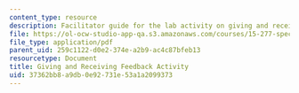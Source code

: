 ```yaml
---
content_type: resource
description: Facilitator guide for the lab activity on giving and receiving feedback.
file: https://ol-ocw-studio-app-qa.s3.amazonaws.com/courses/15-277-special-seminar-in-communications-leadership-and-personal-effectiveness-coaching-fall-2008/37362bb8a9db0e92731e53a1a2099373_guide_02.pdf
file_type: application/pdf
parent_uid: 259c1122-d0e2-374e-a2b9-ac4c87bfeb13
resourcetype: Document
title: Giving and Receiving Feedback Activity
uid: 37362bb8-a9db-0e92-731e-53a1a2099373
---
```

